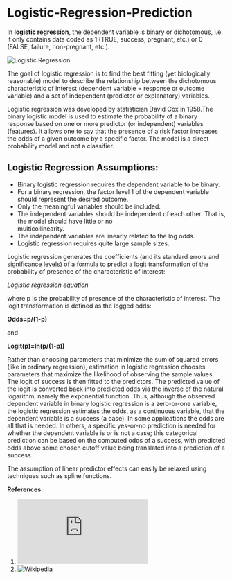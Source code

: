 # Logistic-Regression-Prediction

In **logistic regression**, the dependent variable is binary or dichotomous, i.e. it only contains data coded as 1 (TRUE, success, pregnant, etc.) or 0 (FALSE, failure, non-pregnant, etc.).

![Logistic Regression](https://user-images.githubusercontent.com/21111859/36820109-4fdc4424-1cba-11e8-92e4-366c4ccf2eca.png)

The goal of logistic regression is to find the best fitting (yet biologically reasonable) model to describe the relationship between the dichotomous characteristic of interest (dependent variable = response or outcome variable) and a set of independent (predictor or explanatory) variables. 

Logistic regression was developed by statistician David Cox in 1958.The binary logistic model is used to estimate the probability of a binary response based on one or more predictor (or independent) variables (features). It allows one to say that the presence of a risk factor increases the odds of a given outcome by a specific factor. The model is a direct probability model and not a classifier.

## Logistic Regression Assumptions:

   - Binary logistic regression requires the dependent variable to be binary.
   - For a binary regression, the factor level 1 of the dependent variable should represent the desired outcome.
   - Only the meaningful variables should be included.
   - The independent variables should be independent of each other. That is, the model should have little or no       
      multicollinearity.
   - The independent variables are linearly related to the log odds.
   - Logistic regression requires quite large sample sizes.


Logistic regression generates the coefficients (and its standard errors and significance levels) of a formula to predict a logit transformation of the probability of presence of the characteristic of interest:

_Logistic regression equation_

where p is the probability of presence of the characteristic of interest. The logit transformation is defined as the logged odds:

**Odds=p/(1-p)**

and

**Logit(p)=ln(p/(1-p))**

Rather than choosing parameters that minimize the sum of squared errors (like in ordinary regression), estimation in logistic regression chooses parameters that maximize the likelihood of observing the sample values. The logit of success is then fitted to the predictors. The predicted value of the logit is converted back into predicted odds via the inverse of the natural logarithm, namely the exponential function. Thus, although the observed dependent variable in binary logistic regression is a zero-or-one variable, the logistic regression estimates the odds, as a continuous variable, that the dependent variable is a success (a case). In some applications the odds are all that is needed. In others, a specific yes-or-no prediction is needed for whether the dependent variable is or is not a case; this categorical prediction can be based on the computed odds of a success, with predicted odds above some chosen cutoff value being translated into a prediction of a success.

The assumption of linear predictor effects can easily be relaxed using techniques such as spline functions.


**References:** 
1) ![MedCalc](https://www.medcalc.org/manual/logistic_regression.php)
2) ![Wikipedia](https://en.wikipedia.org/wiki/Logistic_regression)
